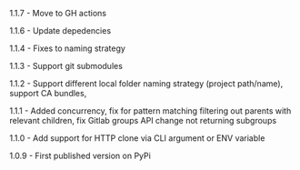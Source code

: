 1.1.7 - Move to GH actions

1.1.6 - Update depedencies

1.1.4 - Fixes to naming strategy

1.1.3 - Support git submodules

1.1.2 - Support different local folder naming strategy (project path/name), support CA bundles, 

1.1.1 - Added concurrency, fix for pattern matching filtering out parents with relevant children, fix Gitlab groups API change not returning subgroups 

1.1.0 - Add support for HTTP clone via CLI argument or ENV variable

1.0.9 - First published version on PyPi